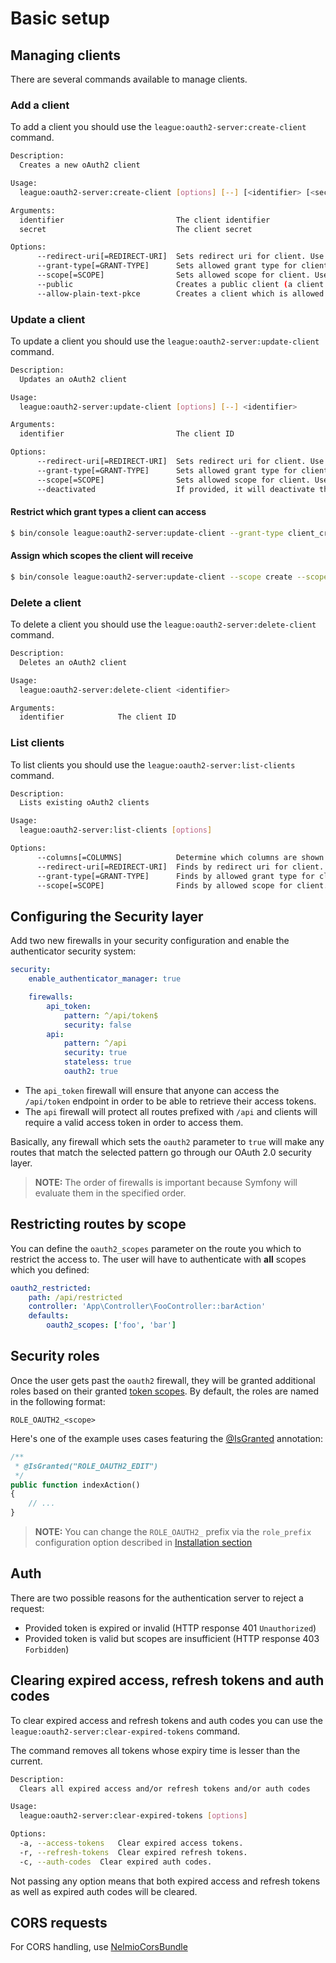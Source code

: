 # Basic setup

## Managing clients

There are several commands available to manage clients.

### Add a client

To add a client you should use the `league:oauth2-server:create-client` command.

```sh
Description:
  Creates a new oAuth2 client

Usage:
  league:oauth2-server:create-client [options] [--] [<identifier> [<secret>]]

Arguments:
  identifier                         The client identifier
  secret                             The client secret

Options:
      --redirect-uri[=REDIRECT-URI]  Sets redirect uri for client. Use this option multiple times to set multiple redirect URIs. (multiple values allowed)
      --grant-type[=GRANT-TYPE]      Sets allowed grant type for client. Use this option multiple times to set multiple grant types. (multiple values allowed)
      --scope[=SCOPE]                Sets allowed scope for client. Use this option multiple times to set multiple scopes. (multiple values allowed)
      --public                       Creates a public client (a client which does not have a secret)
      --allow-plain-text-pkce        Creates a client which is allowed to create an authorization code grant PKCE request with the "plain" code challenge method
```


### Update a client

To update a client you should use the `league:oauth2-server:update-client` command.

```sh
Description:
  Updates an oAuth2 client

Usage:
  league:oauth2-server:update-client [options] [--] <identifier>

Arguments:
  identifier                         The client ID

Options:
      --redirect-uri[=REDIRECT-URI]  Sets redirect uri for client. Use this option multiple times to set multiple redirect URIs. (multiple values allowed)
      --grant-type[=GRANT-TYPE]      Sets allowed grant type for client. Use this option multiple times to set multiple grant types. (multiple values allowed)
      --scope[=SCOPE]                Sets allowed scope for client. Use this option multiple times to set multiple scopes. (multiple values allowed)
      --deactivated                  If provided, it will deactivate the given client.
```

#### Restrict which grant types a client can access

```sh
$ bin/console league:oauth2-server:update-client --grant-type client_credentials foo
```

#### Assign which scopes the client will receive


```sh
$ bin/console league:oauth2-server:update-client --scope create --scope read foo
```

### Delete a client
To delete a client you should use the `league:oauth2-server:delete-client` command.

```sh
Description:
  Deletes an oAuth2 client

Usage:
  league:oauth2-server:delete-client <identifier>

Arguments:
  identifier            The client ID
```

### List clients
To list clients you should use the `league:oauth2-server:list-clients` command.

```sh
Description:
  Lists existing oAuth2 clients

Usage:
  league:oauth2-server:list-clients [options]

Options:
      --columns[=COLUMNS]            Determine which columns are shown. Comma separated list. [default: "identifier, secret, scope, redirect uri, grant type"]
      --redirect-uri[=REDIRECT-URI]  Finds by redirect uri for client. Use this option multiple times to filter by multiple redirect URIs. (multiple values allowed)
      --grant-type[=GRANT-TYPE]      Finds by allowed grant type for client. Use this option multiple times to filter by multiple grant types. (multiple values allowed)
      --scope[=SCOPE]                Finds by allowed scope for client. Use this option multiple times to find by multiple scopes. (multiple values allowed)__
```

## Configuring the Security layer

Add two new firewalls in your security configuration and enable the authenticator security system:

```yaml
security:
    enable_authenticator_manager: true

    firewalls:
        api_token:
            pattern: ^/api/token$
            security: false
        api:
            pattern: ^/api
            security: true
            stateless: true
            oauth2: true
```

* The `api_token` firewall will ensure that anyone can access the `/api/token` endpoint in order to be able to retrieve their access tokens.
* The `api` firewall will protect all routes prefixed with `/api` and clients will require a valid access token in order to access them.

Basically, any firewall which sets the `oauth2` parameter to `true` will make any routes that match the selected pattern go through our OAuth 2.0 security layer.

> **NOTE:** The order of firewalls is important because Symfony will evaluate them in the specified order.

## Restricting routes by scope

You can define the `oauth2_scopes` parameter on the route you which to restrict the access to. The user will have to authenticate with **all** scopes which you defined:

```yaml
oauth2_restricted:
    path: /api/restricted
    controller: 'App\Controller\FooController::barAction'
    defaults:
        oauth2_scopes: ['foo', 'bar']
```

## Security roles

Once the user gets past the `oauth2` firewall, they will be granted additional roles based on their granted [token scopes](controlling-token-scopes.md).
By default, the roles are named in the following format:

```
ROLE_OAUTH2_<scope>
```

Here's one of the example uses cases featuring the [@IsGranted](https://symfony.com/doc/current/bundles/SensioFrameworkExtraBundle/annotations/security.html#isgranted) annotation:

```php
/**
 * @IsGranted("ROLE_OAUTH2_EDIT")
 */
public function indexAction()
{
    // ...
}
```

> **NOTE:** You can change the `ROLE_OAUTH2_` prefix via the `role_prefix` configuration option described in [Installation section](../README.md#installation)

## Auth

There are two possible reasons for the authentication server to reject a request:
- Provided token is expired or invalid (HTTP response 401 `Unauthorized`)
- Provided token is valid but scopes are insufficient (HTTP response 403 `Forbidden`)

## Clearing expired access, refresh tokens and auth codes

To clear expired access and refresh tokens and auth codes you can use the `league:oauth2-server:clear-expired-tokens` command.

The command removes all tokens whose expiry time is lesser than the current.

```sh
Description:
  Clears all expired access and/or refresh tokens and/or auth codes

Usage:
  league:oauth2-server:clear-expired-tokens [options]

Options:
  -a, --access-tokens   Clear expired access tokens.
  -r, --refresh-tokens  Clear expired refresh tokens.
  -c, --auth-codes  Clear expired auth codes.
```

Not passing any option means that both expired access and refresh tokens as well as expired auth codes
will be cleared.

## CORS requests

For CORS handling, use [NelmioCorsBundle](https://github.com/nelmio/NelmioCorsBundle)
